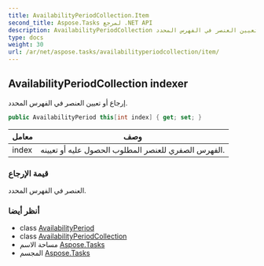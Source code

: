 ```yaml
---
title: AvailabilityPeriodCollection.Item
second_title: Aspose.Tasks لمرجع .NET API
description: AvailabilityPeriodCollection ملكية. إرجاع أو تعيين العنصر في الفهرس المحدد.
type: docs
weight: 30
url: /ar/net/aspose.tasks/availabilityperiodcollection/item/
---
```

## AvailabilityPeriodCollection indexer

إرجاع أو تعيين العنصر في الفهرس المحدد.

```csharp
public AvailabilityPeriod this[int index] { get; set; }
```

| معامل | وصف |
| --- | --- |
| index | الفهرس الصفري للعنصر المطلوب الحصول عليه أو تعيينه. |

### قيمة الإرجاع

العنصر في الفهرس المحدد.

### أنظر أيضا

* class [AvailabilityPeriod](../../availabilityperiod/)
* class [AvailabilityPeriodCollection](../)
* مساحة الاسم [Aspose.Tasks](../../availabilityperiodcollection/)
* المجسم [Aspose.Tasks](../../../)


